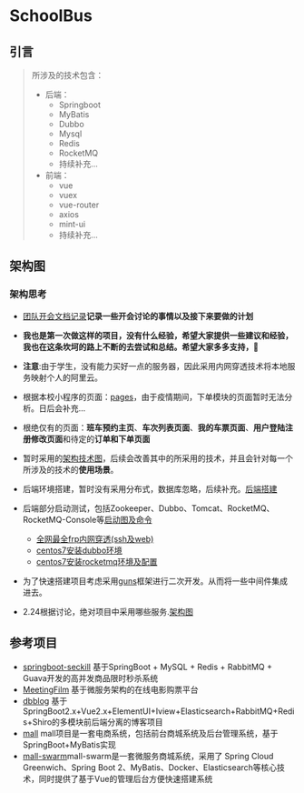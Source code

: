 # SchoolBus

## 引言

> 所涉及的技术包含：
>
> - 后端：
>   - Springboot
>   - MyBatis
>   - Dubbo
>   - Mysql
>   - Redis
>   - RocketMQ
>   - 持续补充...
> - 前端：
>   - vue
>   - vuex
>   - vue-router
>   - axios
>   - mint-ui
>   - 持续补充...


## 架构图

### 架构思考

- [团队开会文档记录](./doc/meeting.md)**记录一些开会讨论的事情以及接下来要做的计划**

- **我也是第一次做这样的项目，没有什么经验，希望大家提供一些建议和经验，我也在这条坎坷的路上不断的去尝试和总结。希望大家多多支持，🙏**
- **注意**:由于学生，没有能力买好一点的服务器，因此采用内网穿透技术将本地服务映射个人的阿里云。
- 根据本校小程序的页面：[pages](https://www.processon.com/view/link/5e4eb17ae4b0e415c2756fd5)，由于疫情期间，下单模块的页面暂时无法分析。日后会补充...
- 根绝仅有的页面：**班车预约主页**、**车次列表页面**、**我的车票页面**、**用户登陆注册修改页面**和待定的**订单和下单页面**
- 暂时采用的[架构技术图](https://www.processon.com/view/link/5e4eb5cde4b0a802afb2787c)，后续会改善其中的所采用的技术，并且会针对每一个所涉及的技术的**使用场景**。
- 后端环境搭建，暂时没有采用分布式，数据库忽略，后续补充。[后端搭建](https://www.processon.com/view/link/5e4f7c6ce4b0d4dc87667203)
- 后端部分启动测试，包括Zookeeper、Dubbo、Tomcat、RocketMQ、RocketMQ-Console等[启动图及命令](https://www.processon.com/view/link/5e500788e4b0cc44b5a570eb)
  - [全网最全frp内网穿透(ssh及web)]([https://github.com/DreamCats/JavaBooks/blob/master/Tools/frp/%E5%85%A8%E7%BD%91%E6%9C%80%E5%85%A8frp%E5%86%85%E7%BD%91%E7%A9%BF%E9%80%8F(ssh%E5%8F%8Aweb).md](https://github.com/DreamCats/JavaBooks/blob/master/Tools/frp/全网最全frp内网穿透(ssh及web).md))
  - [centos7安装dubbo环境]([https://github.com/DreamCats/JavaBooks/blob/master/Tools/dubbo/centos7%E5%AE%89%E8%A3%85dubbo%E7%8E%AF%E5%A2%83.md](https://github.com/DreamCats/JavaBooks/blob/master/Tools/dubbo/centos7安装dubbo环境.md))
  - [centos7安装rocketmq环境及配置]([https://github.com/DreamCats/JavaBooks/blob/master/Tools/rocketmq/centos7%E5%AE%89%E8%A3%85rocketmq%E5%8F%8A%E9%85%8D%E7%BD%AE.md](https://github.com/DreamCats/JavaBooks/blob/master/Tools/rocketmq/centos7安装rocketmq及配置.md))

- 为了快速搭建项目考虑采用[guns](https://gitee.com/stylefeng/guns.git)框架进行二次开发。从而将一些中间件集成进去。
- 2.24根据讨论，绝对项目中采用哪些服务.[架构图](https://www.processon.com/view/link/5e52a6e3e4b0c037b5fb1f2f)



## 参考项目

- [springboot-seckill](https://github.com/zaiyunduan123/springboot-seckill) 基于SpringBoot + MySQL + Redis + RabbitMQ + Guava开发的高并发商品限时秒杀系统
- [MeetingFilm](https://github.com/daydreamdev/MeetingFilm) 基于微服务架构的在线电影购票平台 
- [dbblog](https://github.com/llldddbbb/dbblog) 基于SpringBoot2.x+Vue2.x+ElementUI+Iview+Elasticsearch+RabbitMQ+Redis+Shiro的多模块前后端分离的博客项目
- [mall](<https://github.com/macrozheng/mall>) mall项目是一套电商系统，包括前台商城系统及后台管理系统，基于SpringBoot+MyBatis实现
- [mall-swarm](https://github.com/macrozheng/mall-swarm)mall-swarm是一套微服务商城系统，采用了 Spring Cloud Greenwich、Spring Boot 2、MyBatis、Docker、Elasticsearch等核心技术，同时提供了基于Vue的管理后台方便快速搭建系统

